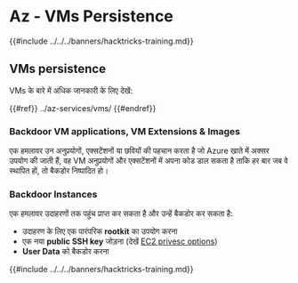 # Az - VMs Persistence

{{#include ../../../banners/hacktricks-training.md}}

## VMs persistence

VMs के बारे में अधिक जानकारी के लिए देखें:

{{#ref}}
../az-services/vms/
{{#endref}}

### Backdoor VM applications, VM Extensions & Images <a href="#backdoor-instances" id="backdoor-instances"></a>

एक हमलावर उन अनुप्रयोगों, एक्सटेंशनों या छवियों की पहचान करता है जो Azure खाते में अक्सर उपयोग की जाती हैं, वह VM अनुप्रयोगों और एक्सटेंशनों में अपना कोड डाल सकता है ताकि हर बार जब वे स्थापित हों, तो बैकडोर निष्पादित हो।

### Backdoor Instances <a href="#backdoor-instances" id="backdoor-instances"></a>

एक हमलावर उदाहरणों तक पहुंच प्राप्त कर सकता है और उन्हें बैकडोर कर सकता है:

- उदाहरण के लिए एक पारंपरिक **rootkit** का उपयोग करना
- एक नया **public SSH key** जोड़ना (देखें [EC2 privesc options](https://cloud.hacktricks.xyz/pentesting-cloud/aws-security/aws-privilege-escalation/aws-ec2-privesc))
- **User Data** को बैकडोर करना

{{#include ../../../banners/hacktricks-training.md}}

